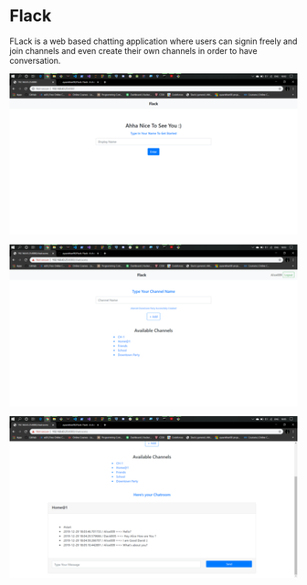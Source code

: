 # Flack
FLack is a web based chatting application where users can signin freely and join channels and even create
their own channels in order to have conversation.

![alt text](./static/1.png)

![alt text](./static/2.png)

![alt text](./static/3.png)

